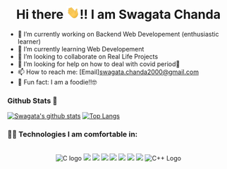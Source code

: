 <h1 align="center">Hi there <img src="https://raw.githubusercontent.com/avimishra18/avimishra18/master/assets/wave.gif" width="30px">!! I am Swagata Chanda</h1>


- 🔭 I’m currently working on Backend Web Developement (enthusiastic learner)
- 🌱 I’m currently learning Web Developement
- 👯 I’m looking to collaborate on Real Life Projects
- 🤔 I’m looking for help on how to deal with covid period🥱
- 📫 How to reach me: [Email]swagata.chanda2000@gmail.com
- 🍟 Fun fact: I am a foodie!!🤓


### Github Stats 📃

[![Swagata's github stats](https://github-readme-stats.vercel.app/api?username=swagatachanda&show_icons=true&line_height=21&show_icons=true&theme=flag-india&hide_border=true)](https://github.com/anuraghazra/github-readme-stats)
[![Top Langs](https://github-readme-stats.vercel.app/api/top-langs/?username=swagatachanda&show_icons=true&layout=compact&theme=flag-india&hide_border=true)](https://github.com/anuraghazra/github-readme-stats)




<h3 align="left">👨‍💻 Technologies I am comfortable in:</h3>
<div class="row">
 <p align="center">
    <br/>
    <img src="https://seeklogo.com/images/C/c-programming-language-logo-9B32D017B1-seeklogo.com.png" alt="C logo" />
    <img src="https://img.shields.io/badge/HTML-239120?style=for-the-badge&logo=html5&logoColor=white" />
    <img src="https://img.shields.io/badge/CSS3-1572B6?style=for-the-badge&logo=css3&logoColor=white" />
    <img src="https://img.shields.io/badge/JavaScript-F7DF1E?style=for-the-badge&logo=javascript&logoColor=black" />
    <img src="https://img.shields.io/badge/Node.js-339933?style=for-the-badge&logo=nodedotjs&logoColor=white" />
    <img src="https://img.shields.io/badge/npm-CB3837?style=for-the-badge&logo=npm&logoColor=white" />
    <img src="https://img.shields.io/badge/Express.js-000000?style=for-the-badge&logo=express&logoColor=white" />
    <img src="https://img.shields.io/badge/MongoDB-4EA94B?style=for-the-badge&logo=mongodb&logoColor=white" />
    <img src="https://raw.githubusercontent.com/isocpp/logos/master/cpp_logo.png" alt="C++ Logo" width="40" height="40"/>
    
